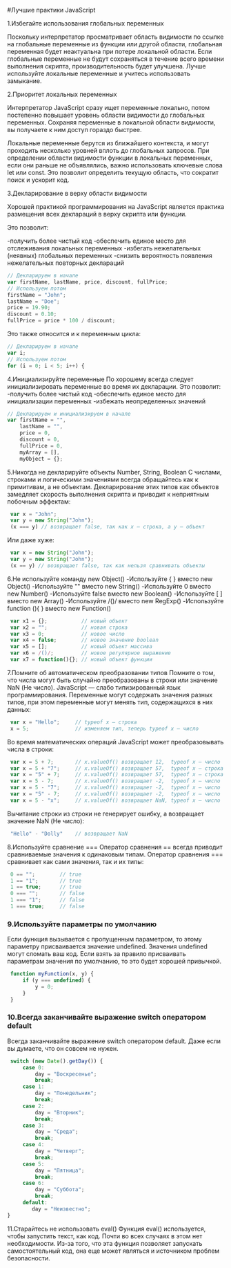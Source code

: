 #Лучшие практики JavaScript

1.Избегайте использования глобальных переменных

Поскольку интерпретатор просматривает область видимости по ссылке на глобальные переменные из функции или другой области, глобальная переменная будет неактуальна при потере локальной области. Если глобальные переменные не будут сохраняться в течение всего времени выполнения скрипта, производительность будет улучшена. Лучше используйте локальные переменные и учитесь использовать замыкание.

2.Приоритет локальных переменных

Интерпретатор JavaScript сразу ищет переменные локально, потом постепенно повышает уровень области видимости до глобальных переменных. Сохраняя переменные в локальной области видимости, вы получаете к ним доступ гораздо быстрее.

Локальные переменные берутся из ближайшего контекста, и могут проходить несколько уровней вплоть до глобальных запросов. При определении области видимости функции в локальных переменных, если они раньше не объявлялись, важно использовать ключевые слова let или const. Это позволит определить текущую область, что сократит поиск и ускорит код.

3.Декларирование в верху области видимости

Хорошей практикой программирования на JavaScript является практика размещения всех деклараций в верху скрипта или функции.

Это позволит:

-получить более чистый код
-обеспечить единое место для отслеживания локальных переменных
-избегать нежелательных (неявных) глобальных переменных
-снизить вероятность появления нежелательных повторных деклараций

```js
// Декларируем в начале
var firstName, lastName, price, discount, fullPrice;
// Используем потом
firstName = "John";
lastName = "Doe";
price = 19.90;
discount = 0.10;
fullPrice = price * 100 / discount;
```
Это также относится и к переменным цикла:

```js
// Декларируем в начале
var i;
// Используем потом
for (i = 0; i < 5; i++) {
```
4.Инициализируйте переменные
По хорошему всегда следует инициализировать переменные во время их декларации.
Это позволит:
-получить более чистый код
-обеспечить единое место для инициализации переменных
-избежать неопределенных значений
```js
// Декларируем и инициализируем в начале
var firstName = "",
    lastName = "",
    price = 0,
    discount = 0,
    fullPrice = 0,
    myArray = [],
    myObject = {};
````
5.Никогда не декларируйте объекты Number, String, Boolean
С числами, строками и логическими значениями всегда обращайтесь как к примитивам, а не объектам.
Декларирование этих типов как объектов замедляет скорость выполнения скрипта и приводит к неприятным побочным эффектам:
```js
 var x = "John";             
 var y = new String("John");
 (x === y) // возвращает false, так как x — строка, а y — объект
```
Или даже хуже:
```js
 var x = new String("John");             
 var y = new String("John");
 (x == y) // возвращает false, так как нельзя сравнивать объекты
```
6.Не используйте команду new Object()
-Используйте { } вместо new Object()
-Используйте "" вместо new String()
-Используйте 0 вместо new Number()
-Используйте false вместо new Boolean()
-Используйте [ ] вместо new Array()
-Используйте /()/ вместо new RegExp()
-Используйте function (){ } вместо new Function()
```js
 var x1 = {};           // новый объект
 var x2 = "";           // новая строка
 var x3 = 0;            // новое число
 var x4 = false;        // новое значение boolean
 var x5 = [];           // новый объект массива
 var x6 = /()/;         // новое регулярное выражение
 var x7 = function(){}; // новый объект функции
```
7.Помните об автоматическом преобразовании типов
Помните о том, что числа могут быть случайно преобразованы в строки или значение NaN (Не число).
JavaScript — слабо типизированный язык программирования. Переменные могут содержать значения разных типов, при этом переменные могут менять тип, содержащихся в них данных:
```js
 var x = "Hello";     // typeof x — строка
 x = 5;               // изменяем тип, теперь typeof x — число
```
Во время математических операций JavaScript может преобразовывать числа в строки:
```js
 var x = 5 + 7;       // x.valueOf() возвращает 12,  typeof x — число
 var x = 5 + "7";     // x.valueOf() возвращает 57,  typeof x — строка
 var x = "5" + 7;     // x.valueOf() возвращает 57,  typeof x — строка
 var x = 5 - 7;       // x.valueOf() возвращает -2,  typeof x — число
 var x = 5 - "7";     // x.valueOf() возвращает -2,  typeof x — число
 var x = "5" - 7;     // x.valueOf() возвращает -2,  typeof x — число
 var x = 5 - "x";     // x.valueOf() возвращает NaN, typeof x — число
```
Вычитание строки из строки не генерирует ошибку, а возвращает значение NaN (Не число):
```js
 "Hello" - "Dolly"    // возвращает NaN
```
8.Используйте сравнение ===
Оператор сравнения == всегда приводит сравниваемые значения к одинаковым типам.
Оператор сравнения === сравнивает как сами значения, так и их типы:
```js
 0 == "";        // true
 1 == "1";       // true
 1 == true;      // true
 0 === "";       // false
 1 === "1";      // false
 1 === true;     // false
```
### 9.Используйте параметры по умолчанию
Если функция вызывается с пропущенным параметром, то этому параметру присваивается значение undefined.
Значения undefined могут сломать ваш код. Если взять за правило присваивать параметрам значения по умолчанию, то это будет хорошей привычкой.
```js
 function myFunction(x, y) {
     if (y === undefined) {
         y = 0;
     }
 } 
```
### 10.Всегда заканчивайте выражение switch оператором default
Всегда заканчивайте выражение switch оператором default. Даже если вы думаете, что он совсем не нужен.
```js
 switch (new Date().getDay()) {
     case 0:
         day = "Воскресенье";
         break;
     case 1:
         day = "Понедельник";
         break;
     case 2:
         day = "Вторник";
         break;
     case 3:
         day = "Среда";
         break;
     case 4:
         day = "Четверг";
         break;
     case 5:
         day = "Пятница";
         break;
     case 6:
         day = "Суббота";
         break;
     default:
        day = "Неизвестно";
} 
```
11.Старайтесь не использовать eval()
Функция eval() используется, чтобы запустить текст, как код. Почти во всех случаях в этом нет необходимости.
Из-за того, что эта функция позволяет запускать самостоятельный код, она еще может являться и источником проблем безопасности.